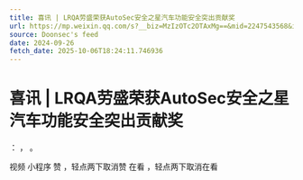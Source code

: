 ```yaml
---
title: 喜讯 | LRQA劳盛荣获AutoSec安全之星汽车功能安全突出贡献奖
url: https://mp.weixin.qq.com/s?__biz=MzIzOTc2OTAxMg==&mid=2247543568&idx=2&sn=b60f092d8aa0fef7893232da6b539322
source: Doonsec's feed
date: 2024-09-26
fetch_date: 2025-10-06T18:24:11.746936
---
```


# 喜讯 | LRQA劳盛荣获AutoSec安全之星汽车功能安全突出贡献奖

：
，
。

视频
小程序
赞
，轻点两下取消赞
在看
，轻点两下取消在看